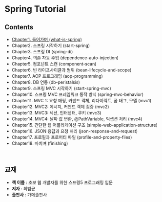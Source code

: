 # Spring Tutorial

## Contents

* [Chapter1. 들어가며 (what-is-spring)](https://github.com/LeeSM0518/spring-tutorial/tree/master/what-is-spring)
* Chapter2. 스프링 시작하기 (start-spring)
* Chapter3. 스프링 DI (spring-di)
* Chapter4. 의존 자동 주입 (dependence-auto-injection)
* Chapter5. 컴포넌트 스캔 (component-scan)
* Chapter6. 빈 라이프사이클과 범위 (bean-lifecycle-and-scope)
* Chapter7. AOP 프로그래밍 (aop-programming)
* Chapter8. DB 연동 (db-peristalsis)
* Chapter9. 스프링 MVC 시작하기 (start-spring-mvc)
* Chapter10. 스프링 MVC 프레임워크 동작 방식 (spring-mvc-behavior)
* Chapter11. MVC 1: 요청 매핑, 커맨드 객체, 리다이렉트, 폼 태그, 모델 (mvc1)
* Chapter12. MVC2: 메시지, 커맨드 객체 검증 (mvc2)
* Chapter13. MVC3: 세션, 인터셉터, 쿠키 (mvc3)
* Chapter14. MVC4: 날짜 값 변환, @PathVariable, 익셉션 처리 (mvc4)
* Chapter15. 간단한 웹 어플리케이션 구조 (simple-web-application-structure)
* Chapter16. JSON 응답과 요청 처리 (json-response-and-request)
* Chapter17. 프로필과 프로퍼티 파일 (profile-and-property-files)
* Chapter18. 마치며 (finishing)

<br>

## 교재

* **책 이름** : 초보 웹 개발자를 위한 스프링5 프로그래밍 입문
* **저자** : 최범균
* **출판사** : 가메출판사